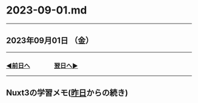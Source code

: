 # 2023-09-01.md

---

## 2023年09月01日 （金）

---

### [◀️前日へ](https://github.com/yuasys/chatty-journal/blob/main/2023/08/2023-08-31.md)&emsp;&emsp;&emsp;&emsp;[翌日へ▶️](https://github.com/yuasys/chatty-journal/blob/main/2023/08/2023-08-31.md)

---

## Nuxt3の学習メモ([昨日](https://github.com/yuasys/chatty-journal/blob/main/2023/08/2023-08-31.md)からの続き)
